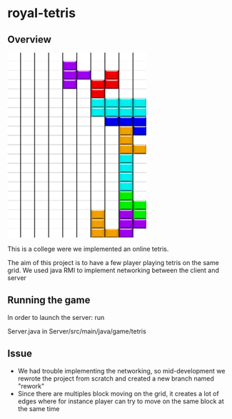 # royal-tetris
## Overview
![](./img/demo.png)

This is a college were we implemented an online tetris.

The aim of this project is to have a few player playing tetris on the same grid.
We used java RMI to implement networking between the client and server


## Running the game

In order to launch the server: run 

Server.java in Server/src/main/java/game/tetris


## Issue
- We had trouble implementing the networking, so mid-development we rewrote the project from scratch and created a new branch named "rework"
- Since there are multiples block moving on the grid, it creates a lot of edges where for instance player can try to move on the same block at the same time


